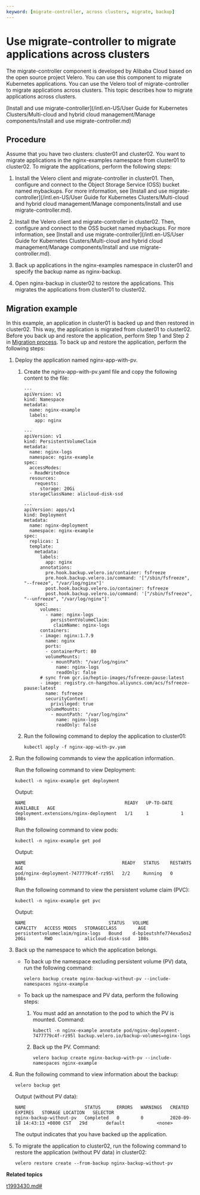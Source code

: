 ```yaml
---
keyword: [migrate-controller, across clusters, migrate, backup]
---
```


# Use migrate-controller to migrate applications across clusters

The migrate-controller component is developed by Alibaba Cloud based on the open source project Velero. You can use this component to migrate Kubernetes applications. You can use the Velero tool of migrate-controller to migrate applications across clusters. This topic describes how to migrate applications across clusters.

[Install and use migrate-controller](/intl.en-US/User Guide for Kubernetes Clusters/Multi-cloud and hybrid cloud management/Manage components/Install and use migrate-controller.md)

## Procedure

Assume that you have two clusters: cluster01 and cluster02. You want to migrate applications in the nginx-examples namespace from cluster01 to cluster02. To migrate the applications, perform the following steps:

1.  Install the Velero client and migrate-controller in cluster01. Then, configure and connect to the Object Storage Service \(OSS\) bucket named mybackups. For more information, see [Install and use migrate-controller](/intl.en-US/User Guide for Kubernetes Clusters/Multi-cloud and hybrid cloud management/Manage components/Install and use migrate-controller.md).

2.  Install the Velero client and migrate-controller in cluster02. Then, configure and connect to the OSS bucket named mybackups. For more information, see [Install and use migrate-controller](/intl.en-US/User Guide for Kubernetes Clusters/Multi-cloud and hybrid cloud management/Manage components/Install and use migrate-controller.md).

3.  Back up applications in the nginx-examples namespace in cluster01 and specify the backup name as nginx-backup.

4.  Open nginx-backup in cluster02 to restore the applications. This migrates the applications from cluster01 to cluster02.


## Migration example

In this example, an application in cluster01 is backed up and then restored in cluster02. This way, the application is migrated from cluster01 to cluster02. Before you back up and restore the application, perform Step 1 and Step 2 in [Migration process](#migrate). To back up and restore the application, perform the following steps:

1.  Deploy the application named nginx-app-with-pv.

    1.  Create the nginx-app-with-pv.yaml file and copy the following content to the file:

        ```
        ---
        apiVersion: v1
        kind: Namespace
        metadata:
          name: nginx-example
          labels:
            app: nginx
        
        ---
        apiVersion: v1
        kind: PersistentVolumeClaim
        metadata:
          name: nginx-logs
          namespace: nginx-example
        spec:
          accessModes:
          - ReadWriteOnce
          resources:
            requests:
              storage: 20Gi
          storageClassName: alicloud-disk-ssd
        
        ---
        apiVersion: apps/v1
        kind: Deployment
        metadata:
          name: nginx-deployment
          namespace: nginx-example
        spec:
          replicas: 1
          template:
            metadata:
              labels:
                app: nginx
              annotations:
                pre.hook.backup.velero.io/container: fsfreeze
                pre.hook.backup.velero.io/command: '["/sbin/fsfreeze", "--freeze", "/var/log/nginx"]'
                post.hook.backup.velero.io/container: fsfreeze
                post.hook.backup.velero.io/command: '["/sbin/fsfreeze", "--unfreeze", "/var/log/nginx"]'
            spec:
              volumes:
                - name: nginx-logs
                  persistentVolumeClaim:
                   claimName: nginx-logs
              containers:
              - image: nginx:1.7.9
                name: nginx
                ports:
                - containerPort: 80
                volumeMounts:
                  - mountPath: "/var/log/nginx"
                    name: nginx-logs
                    readOnly: false
              # sync from gcr.io/heptio-images/fsfreeze-pause:latest
              - image: registry.cn-hangzhou.aliyuncs.com/acs/fsfreeze-pause:latest
                name: fsfreeze
                securityContext:
                  privileged: true
                volumeMounts:
                  - mountPath: "/var/log/nginx"
                    name: nginx-logs
                    readOnly: false
        ```

    2.  Run the following command to deploy the application to cluster01:

        ```
        kubectl apply -f nginx-app-with-pv.yam
        ```

2.  Run the following commands to view the application information.

    Run the following command to view Deployment:

    ```
    kubectl -n nginx-example get deployment
    ```

    Output:

    ```
    NAME                                     READY   UP-TO-DATE   AVAILABLE   AGE
    deployment.extensions/nginx-deployment   1/1     1            1           108s
    ```

    Run the following command to view pods:

    ```
    kubectl -n nginx-example get pod
    ```

    Output:

    ```
    NAME                                    READY   STATUS    RESTARTS   AGE
    pod/nginx-deployment-7477779c4f-rz95l   2/2     Running   0          108s
    ```

    Run the following command to view the persistent volume claim \(PVC\):

    ```
    kubectl -n nginx-example get pvc
    ```

    Output:

    ```
    NAME                               STATUS   VOLUME                   CAPACITY   ACCESS MODES   STORAGECLASS        AGE
    persistentvolumeclaim/nginx-logs   Bound    d-bp1eutshfe774exa5os2   20Gi       RWO            alicloud-disk-ssd   108s
    ```

3.  Back up the namespace to which the application belongs.

    -   To back up the namespace excluding persistent volume \(PV\) data, run the following command:

        ```
        velero backup create nginx-backup-without-pv --include-namespaces nginx-example
        ```

    -   To back up the namespace and PV data, perform the following steps:
        1.  You must add an annotation to the pod to which the PV is mounted. Command:

            ```
            kubectl -n nginx-example annotate pod/nginx-deployment-7477779c4f-rz95l backup.velero.io/backup-volumes=nginx-logs
            ```

        2.  Back up the PV. Command:

            ```
            velero backup create nginx-backup-with-pv --include-namespaces nginx-example
            ```

4.  Run the following command to view information about the backup:

    ```
    velero backup get
    ```

    Output \(without PV data\):

    ```
    NAME                      STATUS      ERRORS   WARNINGS   CREATED                         EXPIRES   STORAGE LOCATION   SELECTOR
    nginx-backup-without-pv   Completed   0        0          2020-09-18 14:43:13 +0800 CST   29d       default            <none>
    ```

    The output indicates that you have backed up the application.

5.  To migrate the application to cluster02, run the following command to restore the application \(without PV data\) in cluster02:

    ```
    velero restore create --from-backup nginx-backup-without-pv
    ```


**Related topics**  


[t1993430.md\#]()

